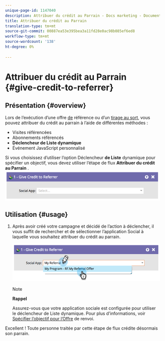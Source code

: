 ```yaml
---
unique-page-id: 1147040
description: Attribuer du crédit au Parrain - Docs marketing - Documentation du produit
title: Attribuer du crédit au Parrain
translation-type: tm+mt
source-git-commit: 00887ea53e395bea3a11fd28e0ac98b085ef6ed8
workflow-type: tm+mt
source-wordcount: '138'
ht-degree: 0%

---
```



# Attribuer du crédit au Parrain {#give-credit-to-referrer}

## Présentation {#overview}

Lors de l’exécution d’une offre [de](../../../../product-docs/demand-generation/social/referral-offers/create-a-referral-offer.md) référence ou d’un [tirage au sort](../../../../product-docs/demand-generation/social/sweepstakes/create-sweepstakes.md), vous pouvez attribuer du crédit au parrain à l’aide de différentes méthodes :

* Visites référencées
* Abonnements référencés
* **Déclencheur de Liste dynamique**
* Événement JavaScript personnalisé

Si vous choisissez d’utiliser l’option Déclencheur **de Liste** dynamique pour spécifier un objectif, vous devez utiliser l’étape de flux **Attribuer du crédit** **au Parrain** .   ![](assets/image2014-9-22-15-3a59-3a18.png)

## Utilisation {#usage}

1. Après avoir créé votre campagne et décidé de l’action à déclencher, il vous suffit de rechercher et de sélectionner l’application Social à laquelle vous souhaitez attribuer du crédit au parrain.

   ![](assets/image2014-9-22-15-3a59-3a39.png)

   >[!NOTE]
   >
   >**Rappel**
   >
   >
   >Assurez-vous que votre application sociale est configurée pour utiliser le déclencheur de Liste dynamique. Pour plus d’informations, voir [Spécifier l’objectif pour l’Offre](../../../../product-docs/demand-generation/social/referral-offers/specify-goal-for-referral-offer.md) de renvoi.

Excellent ! Toute personne traitée par cette étape de flux crédite désormais son parrain.